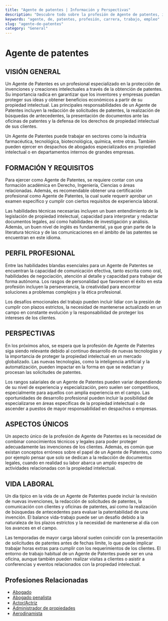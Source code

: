 ```yaml
---
title: "Agente de patentes | Información y Perspectivas"
description: "Descubre todo sobre la profesión de Agente de patentes, incluyendo responsabilidades, requisitos y oportunidades."
keywords: "agente, de, patentes, profesión, carrera, trabajo, empleo"
slug: "agente-de-patentes"
category: "General"
---
```


# Agente de patentes

## VISIÓN GENERAL

Un Agente de Patentes es un profesional especializado en la protección de invenciones y creaciones intelectuales a través de la obtención de patentes. Su importancia radica en garantizar que los inventores y empresas puedan proteger sus ideas y obtener beneficios económicos a partir de su propiedad intelectual. Las principales responsabilidades de un Agente de Patentes incluyen la redacción de solicitudes de patentes, la realización de búsquedas de antecedentes, la presentación de documentos ante las oficinas de patentes y la defensa de los derechos de propiedad intelectual de sus clientes.

Un Agente de Patentes puede trabajar en sectores como la industria farmacéutica, tecnológica, biotecnológica, química, entre otras. También pueden ejercer en despachos de abogados especializados en propiedad intelectual o en departamentos internos de grandes empresas.

## FORMACIÓN Y REQUISITOS

Para ejercer como Agente de Patentes, se requiere contar con una formación académica en Derecho, Ingeniería, Ciencias o áreas relacionadas. Además, es recomendable obtener una certificación profesional como Agente de Patentes, la cual suele requerir aprobar un examen específico y cumplir con ciertos requisitos de experiencia laboral.

Las habilidades técnicas necesarias incluyen un buen entendimiento de la legislación de propiedad intelectual, capacidad para interpretar y redactar documentos legales, así como habilidades de investigación y análisis. Además, un buen nivel de inglés es fundamental, ya que gran parte de la literatura técnica y de las comunicaciones en el ámbito de las patentes se encuentran en este idioma.

## PERFIL PROFESIONAL

Entre las habilidades blandas esenciales para un Agente de Patentes se encuentran la capacidad de comunicación efectiva, tanto escrita como oral, habilidades de negociación, atención al detalle y capacidad para trabajar de forma autónoma. Los rasgos de personalidad que favorecen el éxito en esta profesión incluyen la perseverancia, la creatividad para encontrar soluciones a problemas complejos y la ética profesional.

Los desafíos emocionales del trabajo pueden incluir lidiar con la presión de cumplir con plazos estrictos, la necesidad de mantenerse actualizado en un campo en constante evolución y la responsabilidad de proteger los intereses de los clientes.

## PERSPECTIVAS

En los próximos años, se espera que la profesión de Agente de Patentes siga siendo relevante debido al continuo desarrollo de nuevas tecnologías y la importancia de proteger la propiedad intelectual en un mercado globalizado. Las nuevas tecnologías, como la inteligencia artificial y la automatización, pueden impactar en la forma en que se redactan y procesan las solicitudes de patentes.

Los rangos salariales de un Agente de Patentes pueden variar dependiendo de su nivel de experiencia y especialización, pero suelen ser competitivos, especialmente para aquellos con amplia experiencia en el campo. Las oportunidades de desarrollo profesional pueden incluir la posibilidad de especializarse en áreas específicas de la propiedad intelectual o de ascender a puestos de mayor responsabilidad en despachos o empresas.

## ASPECTOS ÚNICOS

Un aspecto único de la profesión de Agente de Patentes es la necesidad de combinar conocimientos técnicos y legales para poder proteger adecuadamente las invenciones de los clientes. Además, es común que existan conceptos erróneos sobre el papel de un Agente de Patentes, como por ejemplo pensar que solo se dedican a la redacción de documentos legales, cuando en realidad su labor abarca un amplio espectro de actividades relacionadas con la propiedad intelectual.

## VIDA LABORAL

Un día típico en la vida de un Agente de Patentes puede incluir la revisión de nuevas invenciones, la redacción de solicitudes de patentes, la comunicación con clientes y oficinas de patentes, así como la realización de búsquedas de antecedentes para evaluar la patentabilidad de una invención. El balance vida-trabajo puede ser un desafío debido a la naturaleza de los plazos estrictos y la necesidad de mantenerse al día con los avances en el campo.

Las temporadas de mayor carga laboral suelen coincidir con la presentación de solicitudes de patentes antes de fechas límite, lo que puede implicar trabajar horas extras para cumplir con los requerimientos de los clientes. El entorno de trabajo habitual de un Agente de Patentes puede ser en una oficina, aunque también pueden realizar visitas a clientes o asistir a conferencias y eventos relacionados con la propiedad intelectual.
## Profesiones Relacionadas

- [Abogado](/profesiones/abogado/)
- [Abogado penalista](/profesiones/abogado-penalista/)
- [Actor/Actriz](/profesiones/actor-actriz/)
- [Administrador de propiedades](/profesiones/administrador-de-propiedades/)
- [Aerodinamista](/profesiones/aerodinamista/)

